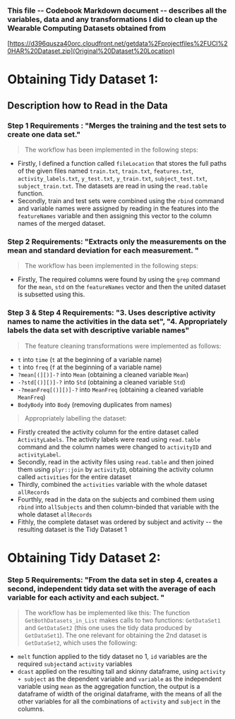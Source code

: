 ### This file -- Codebook Markdown document -- describes all the variables, data and any transformations I did to clean up the Wearable Computing Datasets obtained from

[https://d396qusza40orc.cloudfront.net/getdata%2Fprojectfiles%2FUCI%20HAR%20Dataset.zip](Original%20Dataset%20Location)

Obtaining Tidy Dataset 1:
=========================

Description how to Read in the Data
-----------------------------------

### Step 1 Requirements : "Merges the training and the test sets to create one data set."

> The workflow has been implemented in the following steps:

-   Firstly, I defined a function called `fileLocation` that stores the full paths of the given files named `train.txt`, `train.txt`, `features.txt`, `activity_labels.txt`, `y_test.txt`, `y_train.txt`, `subject_test.txt`, `subject_train.txt`. The datasets are read in using the `read.table` function.
-   Secondly, train and test sets were combined using the `rbind` command and variable names were assigned by reading in the features into the `featureNames` variable and then assigning this vector to the column names of the merged dataset.

### Step 2 Requirements: "Extracts only the measurements on the mean and standard deviation for each measurement. "

> The workflow has been implemented in the following steps:

-   Firstly, The required columns were found by using the `grep` command for the `mean`, `std` on the `featureNames` vector and then the united dataset is subsetted using this.

### Step 3 & Step 4 Requirements: "3. Uses descriptive activity names to name the activities in the data set", "4. Appropriately labels the data set with descriptive variable names"

> The feature cleaning transformations were implemented as follows:

-   `t` into `time` (`t` at the beginning of a variable name)
-   `t` into `freq` (`f` at the beginning of a variable name)
-   `?mean[(][)]-?` into `Mean` (obtaining a cleaned variable `Mean`)
-   `-?std[()][)]-?` into `Std` (obtaining a cleaned variable `Std`)
-   `-?meanFreq[()][)]-?` into `MeanFreq` (obtaining a cleaned variable `MeanFreq`)
-   `BodyBody` into `Body` (removing duplicates from names)

> Appropriately labelling the dataset:

-   Firstly created the activity column for the entire dataset called `ActivityLabels`. The activity labels were read using `read.table` command and the column names were changed to `activityID` and `activityLabel`.
-   Secondly, read in the activity files using `read.table` and then joined them using `plyr::join` by `activityID`, obtaining the activity column called `activities` for the entire dataset
-   Thirdly, combined the `activities` variable with the whole dataset `allRecords`
-   Fourthly, read in the data on the subjects and combined them using `rbind` into `allSubjects` and then column-binded that variable with the whole dataset `allRecords`
-   Fithly, the complete dataset was ordered by subject and activity -- the resulting dataset is the Tidy Dataset 1

Obtaining Tidy Dataset 2:
=========================

### Step 5 Requirements: "From the data set in step 4, creates a second, independent tidy data set with the average of each variable for each activity and each subject. "

> The workflow has be implemented like this: The function `GetBothDatasets_in_List` makes calls to two functions: `GetDataSet1` and `GetDataSet2` (this one uses the tidy data produced by `GetDataSet1`). The one relevant for obtaining the 2nd dataset is `GetDataSet2`, which uses the following:

-   `melt` function applied to the tidy dataset no 1, `id` variables are the required `subject`and `activity` variables
-   `dcast` applied on the resulting tall and skinny dataframe, using `activity + subject` as the dependent variable and `variable` as the independent variable using `mean` as the aggregation function, the output is a dataframe of width of the original dataframe, with the means of all the other variables for all the combinations of `activity` and `subject` in the columns.
